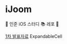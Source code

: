 # iJoom
📱 인준 iOS 스터디 📚 레포 📱


[1차 발표자료](#<https://github.com/iOS-SOPT-iNNovation/iJoom/blob/master/1차%20발표내용%20(ExpandableCell).md>)
ExpandableCell

